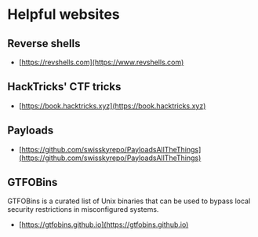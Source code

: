 # Helpful websites
## Reverse shells
* [https://revshells.com](https://www.revshells.com)

## HackTricks' CTF tricks
* [https://book.hacktricks.xyz](https://book.hacktricks.xyz)

## Payloads
* [https://github.com/swisskyrepo/PayloadsAllTheThings](https://github.com/swisskyrepo/PayloadsAllTheThings)

## GTFOBins
GTFOBins is a curated list of Unix binaries that can be used to bypass local security restrictions in misconfigured systems.
* [https://gtfobins.github.io](https://gtfobins.github.io)
